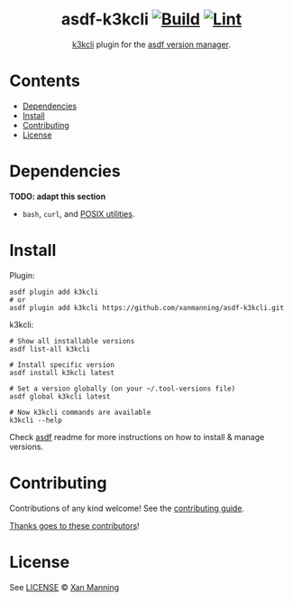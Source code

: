 <div align="center">

# asdf-k3kcli [![Build](https://github.com/xanmanning/asdf-k3kcli/actions/workflows/build.yml/badge.svg)](https://github.com/xanmanning/asdf-k3kcli/actions/workflows/build.yml) [![Lint](https://github.com/xanmanning/asdf-k3kcli/actions/workflows/lint.yml/badge.svg)](https://github.com/xanmanning/asdf-k3kcli/actions/workflows/lint.yml)

[k3kcli](https://github.com/rancher/k3k) plugin for the [asdf version manager](https://asdf-vm.com).

</div>

# Contents

- [Dependencies](#dependencies)
- [Install](#install)
- [Contributing](#contributing)
- [License](#license)

# Dependencies

**TODO: adapt this section**

- `bash`, `curl`, and [POSIX utilities](https://pubs.opengroup.org/onlinepubs/9699919799/idx/utilities.html).

# Install

Plugin:

```shell
asdf plugin add k3kcli
# or
asdf plugin add k3kcli https://github.com/xanmanning/asdf-k3kcli.git
```

k3kcli:

```shell
# Show all installable versions
asdf list-all k3kcli

# Install specific version
asdf install k3kcli latest

# Set a version globally (on your ~/.tool-versions file)
asdf global k3kcli latest

# Now k3kcli commands are available
k3kcli --help
```

Check [asdf](https://github.com/asdf-vm/asdf) readme for more instructions on how to
install & manage versions.

# Contributing

Contributions of any kind welcome! See the [contributing guide](contributing.md).

[Thanks goes to these contributors](https://github.com/xanmanning/asdf-k3kcli/graphs/contributors)!

# License

See [LICENSE](LICENSE) © [Xan Manning](https://github.com/xanmanning/)

